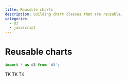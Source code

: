 ```yaml
---
title: Reusable charts
description: Building chart classes that are reusable.
categories:
  - d3
  - javascript
---
```


# Reusable charts

```javascript
import * as d3 from 'd3';

```

TK TK TK
